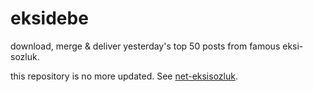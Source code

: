 eksidebe
========
download, merge & deliver yesterday's top 50 posts from famous eksi-sozluk.

this repository is no more updated. See <a href="http://github.com/kyzn/net-eksisozluk/">net-eksisozluk</a>.
